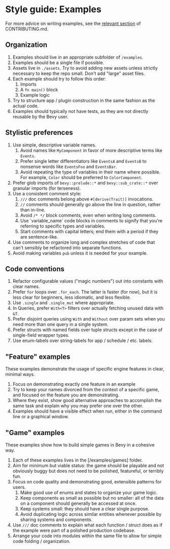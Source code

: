 # Style guide: Examples

For more advice on writing examples, see the [relevant section](../../CONTRIBUTING.md#writing-examples) of CONTRIBUTING.md.

## Organization

1. Examples should live in an appropriate subfolder of `/examples`.
2. Examples should be a single file if possible.
3. Assets live in `./assets`. Try to avoid adding new assets unless strictly necessary to keep the repo small. Don't add "large" asset files.
4. Each example should try to follow this order:
   1. Imports
   2. A `fn main()` block
   3. Example logic
5. Try to structure app / plugin construction in the same fashion as the actual code.
6. Examples should typically not have tests, as they are not directly reusable by the Bevy user.

## Stylistic preferences

1. Use simple, descriptive variable names.
   1. Avoid names like `MyComponent` in favor of more descriptive terms like `Events`.
   2. Prefer single letter differentiators like `EventsA` and `EventsB` to nonsense words like `EventsFoo` and `EventsBar`.
   3. Avoid repeating the type of variables in their name where possible. For example, `Color` should be preferred to `ColorComponent`.
2. Prefer glob imports of `bevy::prelude::*` and `bevy::sub_crate::*` over granular imports (for terseness).
3. Use a consistent comment style:
   1. `///` doc comments belong above `#[derive(Trait)]` invocations.
   2. `//` comments should generally go above the line in question, rather than in-line.
   3. Avoid `/* */` block comments, even when writing long comments.
   4. Use \`variable_name\` code blocks in comments to signify that you're referring to specific types and variables.
   5. Start comments with capital letters; end them with a period if they are sentence-like.
4. Use comments to organize long and complex stretches of code that can't sensibly be refactored into separate functions.
5. Avoid making variables `pub` unless it is needed for your example.

## Code conventions

1. Refactor configurable values ("magic numbers") out into constants with clear names.
2. Prefer `for` loops over `.for_each`. The latter is faster (for now), but it is less clear for beginners, less idiomatic, and less flexible.
3. Use `.single` and `.single_mut` where appropriate.
4. In Queries, prefer `With<T>` filters over actually fetching unused data with `&T`.
5. Prefer disjoint queries using `With` and `Without` over param sets when you need more than one query in a single system.
6. Prefer structs with named fields over tuple structs except in the case of single-field wrapper types.
7. Use enum-labels over string-labels for app / schedule / etc. labels.

## "Feature" examples

These examples demonstrate the usage of specific engine features in clear, minimal ways.

1. Focus on demonstrating exactly one feature in an example
2. Try to keep your names divorced from the context of a specific game, and focused on the feature you are demonstrating.
3. Where they exist, show good alternative approaches to accomplish the same task and explain why you may prefer one over the other.
4. Examples should have a visible effect when run, either in the command line or a graphical window.

## "Game" examples

These examples show how to build simple games in Bevy in a cohesive way.

1. Each of these examples lives in the [/examples/games] folder.
2. Aim for minimum but viable status: the game should be playable and not obviously buggy but does not need to be polished, featureful, or terribly fun.
3. Focus on code quality and demonstrating good, extensible patterns for users.
   1. Make good use of enums and states to organize your game logic.
   2. Keep components as small as possible but no smaller: all of the data on a component should generally be accessed at once.
   3. Keep systems small: they should have a clear single purpose.
   4. Avoid duplicating logic across similar entities whenever possible by sharing systems and components.
4. Use `///` doc comments to explain what each function / struct does as if the example were part of a polished production codebase.
5. Arrange your code into modules within the same file to allow for simple code folding / organization.
